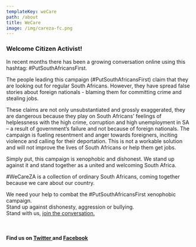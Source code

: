 ```yaml
---
templateKey: weCare
path: /about
title: WeCare
image: /img/careza-fc.png
---
```


<h3><strong>Welcome Citizen Activist!</strong></h3>
<p>In recent months there has been a growing conversation online using this hashtag: #PutSouthAfricansFirst. </p>

<p>The people leading this campaign (#PutSouthAfricansFirst) claim that they are looking out for regular South Africans. However, they have spread false stories about foreign nationals - blaming them for committing crime and stealing jobs. </p>

<p>These claims are not only unsubstantiated and grossly exaggerated, they are dangerous because they play on South Africans’ feelings of helplessness with the high crime, corruption and high unemployment in SA – a result of government’s failure and not because of foreign nationals. The campaign is fueling resentment and anger towards foreigners, inciting violence and calling for their deportation. This is not a workable solution and will not improve the lives of South Africans or help them get jobs. </p> 

<p>Simply put, this campaign is xenophobic and dishonest. We stand up against it and stand together as a united and welcoming South Africa.</p>

<p>#WeCareZA is a collection of ordinary South Africans, coming together because we care about our country. </p>

<p>We need your help to combat the #PutSouthAfricansFirst xenophobic campaign. <br/>
Stand up against dishonesty, aggression or bullying.<br/>
Stand with us, <a href="/join">join the conversation.</a> </br></p>
<br/>
<h4>Find us on <a href="https://twitter.com/wecareza" target="_blank">Twitter </a>and&nbsp;<a href="https://www.facebook.com/careZASocial/" target="_blank">Facebook</a></h4>

